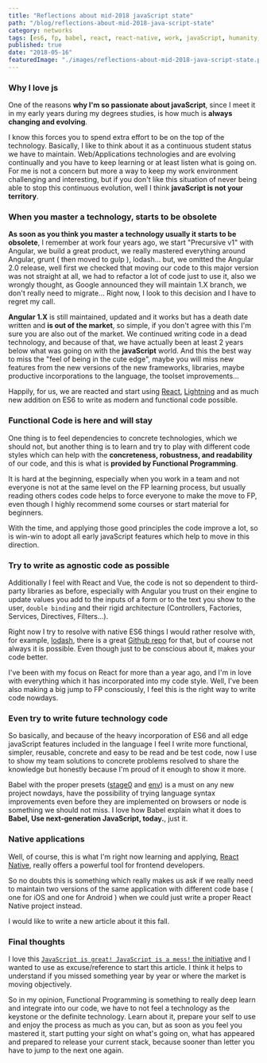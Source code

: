 ```yaml
---
title: "Reflections about mid-2018 javaScript state"
path: "/blog/reflections-about-mid-2018-java-script-state"
category: networks
tags: [es6, fp, babel, react, react-native, work, javaScript, humanity, craftsmanship, learning, curiosity, ideas]
published: true
date: "2018-05-16"
featuredImage: "./images/reflections-about-mid-2018-java-script-state.png"
---
```


### Why I love js

One of the reasons **why I'm so passionate about javaScript**, since I meet it in my early years during my degrees studies, is how much is **always changing and evolving**.

I know this forces you to spend extra effort to be on the top of the technology. Basically, I like to think about it as a continuous student status we have to maintain. Web/Applications technologies and are evolving continually and you have to keep learning or at least listen what is going on. For me is not a concern but more a way to keep my work environment challenging and interesting, but if you don't like this situation of never being able to stop this continuous evolution, well I think **javaScript is not your territory**.

### When you master a technology, starts to be obsolete

**As soon as you think you master a technology usually it starts to be obsolete**, I remember at work four years ago, we start "Precursive v1" with Angular, we build a great product, we really mastered everything around Angular, grunt ( then moved to gulp ), lodash... but, we omitted the Angular 2.0 release, well first we checked that moving our code to this major version was not straight at all, we had to refactor a lot of code just to use it, also we wrongly thought, as Google announced they will maintain 1.X branch, we don't really need to migrate... Right now, I look to this decision and I have to regret my call.

**Angular 1.X** is still maintained, updated and it works but has a death date written and **is out of the market**, so simple, if you don't agree with this I'm sure you are also out of the market. We continued writing code in a dead technology, and because of that, we have actually been at least 2 years below what was going on with the **javaScript** world. And this the best way to miss the "feel of being in the cute edge", maybe you will miss new features from the new versions of the new frameworks, libraries, maybe productive incorporations to the language, the toolset improvements...

Happily, for us, we are reacted and start using [React](https://reactjs.org/), [Lightning](https://developer.salesforce.com/lightning) and as much new addition on ES6 to write as modern and functional code possible.

### Functional Code is here and will stay

One thing is to feel dependencies to concrete technologies, which we should not, but another thing is to learn and try to play with different code styles which can help with the **concreteness, robustness, and readability** of our code, and this is what is **provided by Functional Programming**.

It is hard at the beginning, especially when you work in a team and not everyone is not at the same level on the FP learning process, but usually reading others codes code helps to force everyone to make the move to FP, even though I highly recommend some courses or start material for beginners.

With the time, and applying those good principles the code improve a lot, so is win-win to adopt all early javaScript features which help to move in this direction.

### Try to write as agnostic code as possible

Additionally I feel with React and Vue, the code is not so dependent to third-party libraries as before, especially with Angular you trust on their engine to update values you add to the inputs of a form or to the text you show to the user, `double binding` and their rigid architecture (Controllers, Factories, Services, Directives, Filters...).

Right now I try to resolve with native ES6 things I would rather resolve with, for example, [lodash](https://lodash.com/docs), there is a great [Github repo](https://github.com/you-dont-need/You-Dont-Need-Lodash-Underscore) for that, but of course not always it is possible. Even though just to be conscious about it, makes your code better.

I've been with my focus on React for more than a year ago, and I'm in love with everything which it has incorporated into my code style. Well, I've been also making a big jump to FP consciously, I feel this is the right way to write code nowdays.

### Even try to write future technology code

So basically, and because of the heavy incorporation of ES6 and all edge javaScript features included in the language I feel I write more functional, simpler, reusable, concrete and easy to be read and be test code, now I use to show my team solutions to concrete problems resolved to share the knowledge but honestly because I'm proud of it enough to show it more.

Babel with the proper presets ([stage0](https://www.npmjs.com/package/babel-preset-stage-0) and [env](https://www.npmjs.com/package/babel-preset-env)) is a must on any new project nowdays, have the possibility of trying language syntax improvements even before they are implemented on browsers or node is something we should not miss. I love how Babel explain what it does to **Babel, Use next-generation JavaScript, today.**, just it.

### Native applications

Well, of course, this is what I'm right now learning and applying, [React Native](https://facebook.github.io/react-native/), really offers a powerful tool for frontend developers.

So no doubts this is something which really makes us ask if we really need to maintain two versions of the same application with different code base ( one for iOS and one for Android ) when we could just write a proper React Native project instead.

I would like to write a new article about it this fall.

### Final thoughts

I love this [`JavaScript is great! JavaScript is a mess!` the initiative](https://stateofjs.com/) and I wanted to use as excuse/reference to start this article. I think it helps to understand if you missed something year by year or where the market is moving objectively.

So in my opinion, Functional Programming is something to really deep learn and integrate into our code, we have to not feel a technology as the keystone or the definite technology. Learn about it, prepare your self to use and enjoy the process as much as you can, but as soon as you feel you mastered it, start putting your sight on what's going on, what has appeared and prepared to release your current stack, because sooner than letter you have to jump to the next one again.
